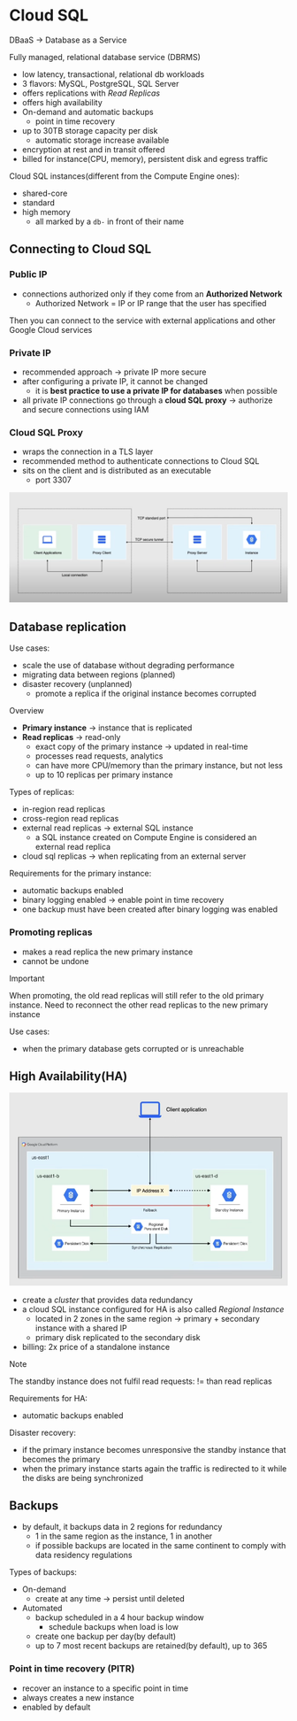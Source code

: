 # Cloud SQL

DBaaS -> Database as a Service

Fully managed, relational database service (DBRMS)

- low latency, transactional, relational db workloads
- 3 flavors: MySQL, PostgreSQL, SQL Server
- offers replications with *Read Replicas*
- offers high availability
- On-demand and automatic backups
  - point in time recovery
- up to 30TB storage capacity per disk
  - automatic storage increase available
- encryption at rest and in transit offered
- billed for instance(CPU, memory), persistent disk and egress traffic

Cloud SQL instances(different from the Compute Engine ones):

- shared-core
- standard
- high memory
  - all marked by a `db-` in front of their name


## Connecting to Cloud SQL

### Public IP

- connections authorized only if they come from an **Authorized Network**
  - Authorized Network =  IP or IP range that the user has specified

Then you can connect to the service with external applications and other Google Cloud services

### Private IP

- recommended approach -> private IP more secure
- after configuring a private IP, it cannot be changed 
  - it is **best practice to use a private IP for databases** when possible
- all private IP connections go through a **cloud SQL proxy** -> authorize and secure connections using IAM

### Cloud SQL Proxy

- wraps the connection in a TLS layer
- recommended method to authenticate connections to Cloud SQL
- sits on the client and is distributed as an executable
  - port 3307

![Proxy architecture](ch11.4-cloud-sql.proxy.png)


## Database replication

Use cases:

- scale the use of database without degrading performance
- migrating data between regions (planned)
- disaster recovery (unplanned)
  - promote a replica if the original instance becomes corrupted

Overview

- **Primary instance** -> instance that is replicated
- **Read replicas** -> read-only
  - exact copy of the primary instance -> updated in real-time
  - processes read requests, analytics
  - can have more CPU/memory than the primary instance, but not less
  - up to 10 replicas per primary instance

Types of replicas:

- in-region read replicas
- cross-region read replicas
- external read replicas -> external SQL instance
  - a SQL instance created on Compute Engine is considered an external read replica
- cloud sql replicas -> when replicating from an external server

Requirements for the primary instance:

- automatic backups enabled
- binary logging enabled -> enable point in time recovery
- one backup must have been created after binary logging was enabled

### Promoting replicas

- makes a read replica the new primary instance
- cannot be undone

> [!IMPORTANT]
> When promoting, the old read replicas will still refer to the old primary instance. Need to reconnect the other read replicas to the new primary instance

Use cases:

- when the primary database gets corrupted or is unreachable


## High Availability(HA)

![HA architecture](ch11.4-cloud-sql.ha-architecture.png)

- create a *cluster* that provides data redundancy
- a cloud SQL instance configured for HA is also called *Regional Instance*
  - located in 2 zones in the same region -> primary + secondary instance with a shared IP
  - primary disk replicated to the secondary disk
- billing: 2x price of a standalone instance

> [!NOTE]
> The standby instance does not fulfil read requests: != than read replicas

Requirements for HA:

- automatic backups enabled

Disaster recovery:

- if the primary instance becomes unresponsive the standby instance that becomes the primary
- when the primary instance starts again the traffic is redirected to it while the disks are being synchronized

## Backups

- by default, it backups data in 2 regions for redundancy
  - 1 in the same region as the instance, 1 in another
  - if possible backups are located in the same continent to comply with data residency regulations

Types of backups:

- On-demand
  - create at any time -> persist until deleted
- Automated
  - backup scheduled in a 4 hour backup window 
    - schedule backups when load is low
  - create one backup per day(by default) 
  - up to 7 most recent backups are retained(by default), up to 365

### Point in time recovery (PITR)

- recover an instance to a specific point in time
- always creates a new instance
- enabled by default